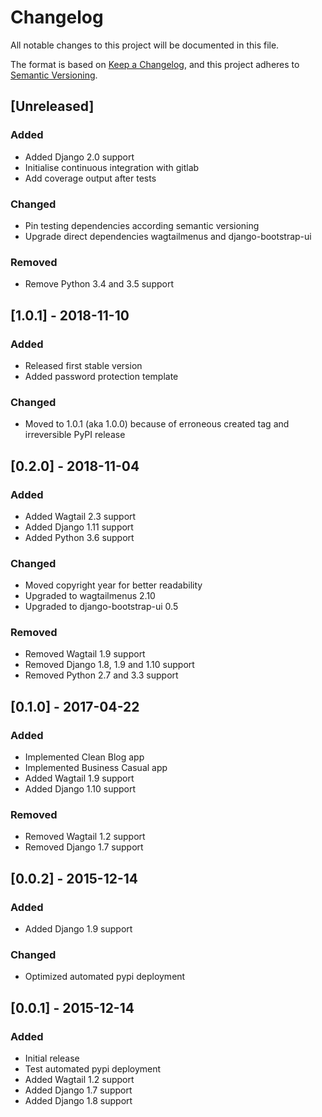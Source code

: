 # Changelog
All notable changes to this project will be documented in this file.

The format is based on [Keep a Changelog][keepachangelog], and this project adheres to [Semantic Versioning][semver].

## [Unreleased]
### Added
* Added Django 2.0 support
* Initialise continuous integration with gitlab
* Add coverage output after tests

### Changed
* Pin testing dependencies according semantic versioning
* Upgrade direct dependencies wagtailmenus and django-bootstrap-ui

### Removed
* Remove Python 3.4 and 3.5 support

## [1.0.1] - 2018-11-10
### Added
* Released first stable version
* Added password protection template

### Changed
* Moved to 1.0.1 (aka 1.0.0) because of erroneous created tag and irreversible PyPI release

## [0.2.0] - 2018-11-04
### Added
* Added Wagtail 2.3 support
* Added Django 1.11 support
* Added Python 3.6 support

### Changed
* Moved copyright year for better readability
* Upgraded to wagtailmenus 2.10
* Upgraded to django-bootstrap-ui 0.5

### Removed
* Removed Wagtail 1.9 support
* Removed Django 1.8, 1.9 and 1.10 support
* Removed Python 2.7 and 3.3 support

## [0.1.0] - 2017-04-22
### Added
* Implemented Clean Blog app
* Implemented Business Casual app
* Added Wagtail 1.9 support
* Added Django 1.10 support

### Removed
* Removed Wagtail 1.2 support
* Removed Django 1.7 support

## [0.0.2] - 2015-12-14
### Added
* Added Django 1.9 support

### Changed
* Optimized automated pypi deployment

## [0.0.1] - 2015-12-14
### Added
* Initial release
* Test automated pypi deployment
* Added Wagtail 1.2 support
* Added Django 1.7 support
* Added Django 1.8 support

[keepachangelog]: https://keepachangelog.com/en/1.0.0/
[semver]: https://semver.org/spec/v2.0.0.html
